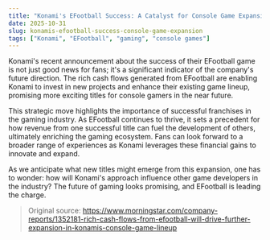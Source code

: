 ```yaml
---
title: "Konami's EFootball Success: A Catalyst for Console Game Expansion"
date: 2025-10-31
slug: konamis-efootball-success-console-game-expansion
tags: ["Konami", "EFootball", "gaming", "console games"]
---
```


Konami's recent announcement about the success of their EFootball game is not just good news for fans; it's a significant indicator of the company's future direction. The rich cash flows generated from EFootball are enabling Konami to invest in new projects and enhance their existing game lineup, promising more exciting titles for console gamers in the near future.

This strategic move highlights the importance of successful franchises in the gaming industry. As EFootball continues to thrive, it sets a precedent for how revenue from one successful title can fuel the development of others, ultimately enriching the gaming ecosystem. Fans can look forward to a broader range of experiences as Konami leverages these financial gains to innovate and expand.

As we anticipate what new titles might emerge from this expansion, one has to wonder: how will Konami's approach influence other game developers in the industry? The future of gaming looks promising, and EFootball is leading the charge.

> Original source: https://www.morningstar.com/company-reports/1352181-rich-cash-flows-from-efootball-will-drive-further-expansion-in-konamis-console-game-lineup